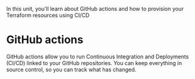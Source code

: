 In this unit, you'll learn about GitHub actions and how to provision your Terraform resources using CI/CD

# GitHub actions

GitHub actions allow you to run Continuous Integration and Deployments (CI/CD) linked to your GitHub repositories.
You can keep everything in source control, so you can track what has changed.

